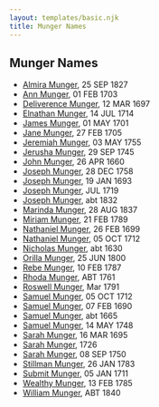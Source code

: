 ```yaml
---
layout: templates/basic.njk
title: Munger Names
---
```

## Munger Names
- [Almira Munger](/people/3/36419408), 25 SEP 1827
- [Ann Munger](/people/6/68439647), 01 FEB 1703
- [Deliverence Munger](/people/1/16376581), 12 MAR 1697
- [Elnathan Munger](/people/3/39748505), 14 JUL 1714
- [James Munger](/people/7/73707528), 01 MAY 1701
- [Jane Munger](/people/1/1929334), 27 FEB 1705
- [Jeremiah Munger](/people/1/19410568), 03 MAY 1755
- [Jerusha Munger](/people/8/85922584), 29 SEP 1745
- [John Munger](/people/5/5748706), 26 APR 1660
- [Joseph Munger](/people/4/48832802), 28 DEC 1758
- [Joseph Munger](/people/8/82274524), 19 JAN 1693
- [Joseph Munger](/people/4/48475708), JUL 1719
- [Joseph Munger](/people/8/88850948), abt 1832
- [Marinda Munger](/people/4/42602883), 28 AUG 1837
- [Miriam Munger](/people/1/13266841), 21 FEB 1789
- [Nathaniel Munger](/people/9/90245281), 26 FEB 1699
- [Nathaniel Munger](/people/3/38968541), 05 OCT 1712
- [Nicholas Munger](/people/4/40603656), abt 1630
- [Orilla Munger](/people/6/60133360), 25 JUN 1800
- [Rebe Munger](/people/3/39304822), 10 FEB 1787
- [Rhoda Munger](/people/2/23648419), ABT 1761
- [Roswell Munger](/people/2/21686617), Mar 1791
- [Samuel Munger](/people/1/17676382), 05 OCT 1712
- [Samuel Munger](/people/6/64239804), 07 FEB 1690
- [Samuel Munger](/people/5/57362828), abt 1665
- [Samuel Munger](/people/1/17819572), 14 MAY 1748
- [Sarah Munger](/people/2/24642538), 16 MAR 1695
- [Sarah Munger](/people/2/2457192), 1726
- [Sarah Munger](/people/8/85764310), 08 SEP 1750
- [Stillman Munger](/people/5/55728126), 26 JAN 1783
- [Submit Munger](/people/1/10597619), 05 JAN 1711
- [Wealthy Munger](/people/3/31830663), 13 FEB 1785
- [William Munger](/people/8/84347792), ABT 1840
